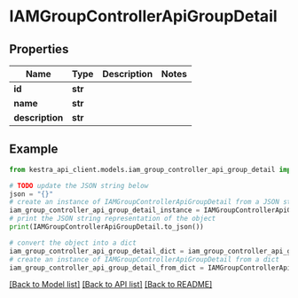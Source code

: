 # IAMGroupControllerApiGroupDetail


## Properties

Name | Type | Description | Notes
------------ | ------------- | ------------- | -------------
**id** | **str** |  | 
**name** | **str** |  | 
**description** | **str** |  | 

## Example

```python
from kestra_api_client.models.iam_group_controller_api_group_detail import IAMGroupControllerApiGroupDetail

# TODO update the JSON string below
json = "{}"
# create an instance of IAMGroupControllerApiGroupDetail from a JSON string
iam_group_controller_api_group_detail_instance = IAMGroupControllerApiGroupDetail.from_json(json)
# print the JSON string representation of the object
print(IAMGroupControllerApiGroupDetail.to_json())

# convert the object into a dict
iam_group_controller_api_group_detail_dict = iam_group_controller_api_group_detail_instance.to_dict()
# create an instance of IAMGroupControllerApiGroupDetail from a dict
iam_group_controller_api_group_detail_from_dict = IAMGroupControllerApiGroupDetail.from_dict(iam_group_controller_api_group_detail_dict)
```
[[Back to Model list]](../README.md#documentation-for-models) [[Back to API list]](../README.md#documentation-for-api-endpoints) [[Back to README]](../README.md)


